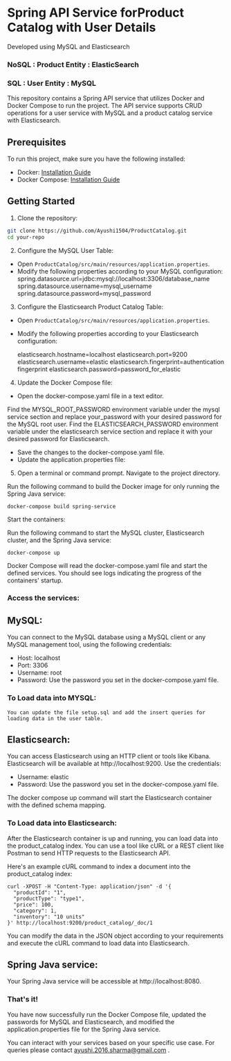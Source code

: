 # Spring API Service forProduct Catalog with User Details  

Developed using MySQL and Elasticsearch

### NoSQL : Product Entity : ElasticSearch 
### SQL : User Entity : MySQL


This repository contains a Spring API service that utilizes Docker and Docker Compose to run the project. The API service supports CRUD operations for a user service with MySQL and a product catalog service with Elasticsearch.

## Prerequisites

To run this project, make sure you have the following installed:

- Docker: [Installation Guide](https://docs.docker.com/get-docker/)
- Docker Compose: [Installation Guide](https://docs.docker.com/compose/install/)

## Getting Started

1. Clone the repository:

```bash
git clone https://github.com/Ayushi1504/ProductCatalog.git
cd your-repo
```
2. Configure the MySQL User Table:

- Open `ProductCatalog/src/main/resources/application.properties`.
- Modify the following properties according to your MySQL configuration:
  spring.datasource.url=jdbc:mysql://localhost:3306/database_name
  spring.datasource.username=mysql_username
  spring.datasource.password=mysql_password

3. Configure the Elasticsearch Product Catalog Table:

- Open `ProductCatalog/src/main/resources/application.properties`.
- Modify the following properties according to your Elasticsearch configuration:


  elasticsearch.hostname=localhost
  elasticsearch.port=9200
  elasticsearch.username=elastic
  elasticsearch.fingerprint=authentication fingerprint
  elasticsearch.password=password_for_elastic


4. Update the Docker Compose file:


- Open the docker-compose.yaml file in a text editor.

Find the MYSQL_ROOT_PASSWORD environment variable under the mysql service section and replace your_password with your desired password for the MySQL root user.
Find the ELASTICSEARCH_PASSWORD environment variable under the elasticsearch service section and replace it with your desired password for Elasticsearch.


- Save the changes to the docker-compose.yaml file.
- Update the application.properties file:

5. Open a terminal or command prompt.
Navigate to the project directory.

Run the following command to build the Docker image for only running the Spring Java service:
```
docker-compose build spring-service
```

Start the containers:

Run the following command to start the MySQL cluster, Elasticsearch cluster, and the Spring Java service:
```
docker-compose up
```
Docker Compose will read the docker-compose.yaml file and start the defined services. You should see logs indicating the progress of the containers' startup.


### Access the services:

## MySQL: 
You can connect to the MySQL database using a MySQL client or any MySQL management tool, using the following credentials:


- Host: localhost
- Port: 3306
- Username: root
- Password: Use the password you set in the docker-compose.yaml file.

### To Load data into MYSQL:
    You can update the file setup.sql and add the insert queries for loading data in the user table.

## Elasticsearch: 
You can access Elasticsearch using an HTTP client or tools like Kibana. Elasticsearch will be available at http://localhost:9200. Use the credentials:

- Username: elastic
- Password: Use the password you set in the docker-compose.yaml file.

The docker compose up command will start the Elasticsearch container with the defined schema mapping.

### To Load data into Elasticsearch: 
After the Elasticsearch container is up and running, you can load data into the product_catalog index. You can use a tool like cURL or a REST client like Postman to send HTTP requests to the Elasticsearch API.

Here's an example cURL command to index a document into the product_catalog index:

```
curl -XPOST -H "Content-Type: application/json" -d '{
  "productId": "1",
  "productType": "type1",
  "price": 100,
  "category": 1,
  "inventory": "10 units"
}' http://localhost:9200/product_catalog/_doc/1
```

You can modify the data in the JSON object according to your requirements and execute the cURL command to load data into Elasticsearch.

## Spring Java service: 
Your Spring Java service will be accessible at http://localhost:8080.

### That's it! 
You have now successfully run the Docker Compose file, updated the passwords for MySQL and Elasticsearch, and modified the application.properties file for the Spring Java service. 

You can interact with your services based on your specific use case.
For queries please contact ayushi.2016.sharma@gmail.com .